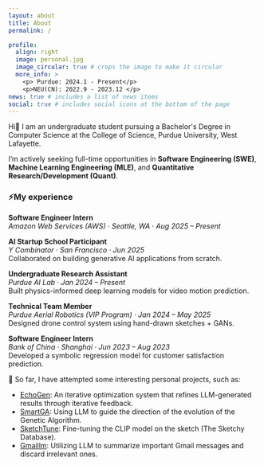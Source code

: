 ```yaml
---
layout: about
title: About
permalink: /

profile:
  align: right
  image: personal.jpg
  image_circular: true # crops the image to make it circular
  more_info: >
    <p> Purdue: 2024.1 - Present</p>
    <p>NEU(CN): 2022.9 - 2023.12 </p>
news: true # includes a list of news items
social: true # includes social icons at the bottom of the page
---
```


Hi👋 I am an undergraduate student pursuing a Bachelor's Degree in Computer Science at the College of Science, Purdue University, West Lafayette. 

I’m actively seeking full-time opportunities in **Software Engineering (SWE)**, **Machine Learning Engineering (MLE)**, and **Quantitative Research/Development (Quant)**.

### ⚡️My experience
**Software Engineer Intern**  
*Amazon Web Services (AWS) · Seattle, WA · Aug 2025 – Present*  


**AI Startup School Participant**  
*Y Combinator · San Francisco · Jun 2025*  
Collaborated on building generative AI applications from scratch.

**Undergraduate Research Assistant**  
*Purdue AI Lab · Jan 2024 – Present*  
Built physics-informed deep learning models for video motion prediction.

**Technical Team Member**  
*Purdue Aerial Robotics (VIP Program) · Jan 2024 – May 2025*  
Designed drone control system using hand-drawn sketches + GANs.

**Software Engineer Intern**  
*Bank of China · Shanghai · Jun 2023 – Aug 2023*  
Developed a symbolic regression model for customer satisfaction prediction.

🌱 So far, I have attempted some interesting personal projects, such as:

- [EchoGen](https://github.com/AABBCCDKG/EchoGen): An iterative optimization system that refines LLM-generated results through iterative feedback.
- [SmartGA](https://github.com/AABBCCDKG/LLM-guided_GA_for_function_fitting): Using LLM to guide the direction of the evolution of the Genetic Algorithm.
- [SketchTune](https://github.com/AABBCCDKG/clip_on_sketch): Fine-tuning the CLIP model on the sketch (The Sketchy Database).
- [Gmaillm](https://github.com/AABBCCDKG/gmaillm): Utilizing LLM to summarize important Gmail messages and discard irrelevant ones.

